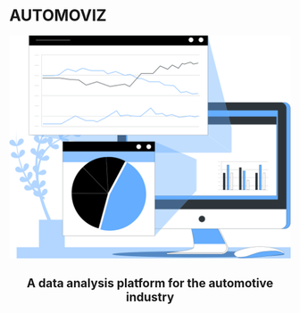 # AUTOMOVIZ
<p align="center">
  <img 
    height="400"
    src="./images/readme/banner.png"
  >
  <h2 align="center" >A data analysis platform for the automotive industry</h2>
</p>



